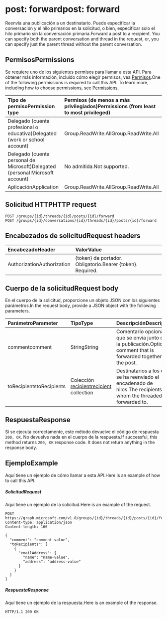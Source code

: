 # <a name="post-forward"></a><span data-ttu-id="4b6a4-101">post: forward</span><span class="sxs-lookup"><span data-stu-id="4b6a4-101">post: forward</span></span>

<span data-ttu-id="4b6a4-p101">Reenvía una publicación a un destinatario. Puede especificar la conversación y el hilo primarios en la solicitud, o bien, especificar solo el hilo primario sin la conversación primaria.</span><span class="sxs-lookup"><span data-stu-id="4b6a4-p101">Forward a post to a recipient. You can specify both the parent conversation and thread in the request, or, you can specify just the parent thread without the parent conversation.</span></span> 

## <a name="permissions"></a><span data-ttu-id="4b6a4-104">Permisos</span><span class="sxs-lookup"><span data-stu-id="4b6a4-104">Permissions</span></span>
<span data-ttu-id="4b6a4-p102">Se requiere uno de los siguientes permisos para llamar a esta API. Para obtener más información, incluido cómo elegir permisos, vea [Permisos](../../../concepts/permissions_reference.md).</span><span class="sxs-lookup"><span data-stu-id="4b6a4-p102">One of the following permissions is required to call this API. To learn more, including how to choose permissions, see [Permissions](../../../concepts/permissions_reference.md).</span></span>

|<span data-ttu-id="4b6a4-107">Tipo de permiso</span><span class="sxs-lookup"><span data-stu-id="4b6a4-107">Permission type</span></span>      | <span data-ttu-id="4b6a4-108">Permisos (de menos a más privilegiados)</span><span class="sxs-lookup"><span data-stu-id="4b6a4-108">Permissions (from least to most privileged)</span></span>              | 
|:--------------------|:---------------------------------------------------------| 
|<span data-ttu-id="4b6a4-109">Delegado (cuenta profesional o educativa)</span><span class="sxs-lookup"><span data-stu-id="4b6a4-109">Delegated (work or school account)</span></span> | <span data-ttu-id="4b6a4-110">Group.ReadWrite.All</span><span class="sxs-lookup"><span data-stu-id="4b6a4-110">Group.ReadWrite.All</span></span>    | 
|<span data-ttu-id="4b6a4-111">Delegado (cuenta personal de Microsoft)</span><span class="sxs-lookup"><span data-stu-id="4b6a4-111">Delegated (personal Microsoft account)</span></span> | <span data-ttu-id="4b6a4-112">No admitida.</span><span class="sxs-lookup"><span data-stu-id="4b6a4-112">Not supported.</span></span>    | 
|<span data-ttu-id="4b6a4-113">Aplicación</span><span class="sxs-lookup"><span data-stu-id="4b6a4-113">Application</span></span> | <span data-ttu-id="4b6a4-114">Group.ReadWrite.All</span><span class="sxs-lookup"><span data-stu-id="4b6a4-114">Group.ReadWrite.All</span></span> | 

## <a name="http-request"></a><span data-ttu-id="4b6a4-115">Solicitud HTTP</span><span class="sxs-lookup"><span data-stu-id="4b6a4-115">HTTP request</span></span>
<!-- { "blockType": "ignored" } -->
```http
POST /groups/{id}/threads/{id}/posts/{id}/forward
POST /groups/{id}/conversations/{id}/threads/{id}/posts/{id}/forward

```
## <a name="request-headers"></a><span data-ttu-id="4b6a4-116">Encabezados de solicitud</span><span class="sxs-lookup"><span data-stu-id="4b6a4-116">Request headers</span></span>
| <span data-ttu-id="4b6a4-117">Encabezado</span><span class="sxs-lookup"><span data-stu-id="4b6a4-117">Header</span></span>       | <span data-ttu-id="4b6a4-118">Valor</span><span class="sxs-lookup"><span data-stu-id="4b6a4-118">Value</span></span> |
|:---------------|:--------|
| <span data-ttu-id="4b6a4-119">Authorization</span><span class="sxs-lookup"><span data-stu-id="4b6a4-119">Authorization</span></span>  | <span data-ttu-id="4b6a4-p103">{token} de portador. Obligatorio.</span><span class="sxs-lookup"><span data-stu-id="4b6a4-p103">Bearer {token}. Required.</span></span>  |

## <a name="request-body"></a><span data-ttu-id="4b6a4-122">Cuerpo de la solicitud</span><span class="sxs-lookup"><span data-stu-id="4b6a4-122">Request body</span></span>
<span data-ttu-id="4b6a4-123">En el cuerpo de la solicitud, proporcione un objeto JSON con los siguientes parámetros.</span><span class="sxs-lookup"><span data-stu-id="4b6a4-123">In the request body, provide a JSON object with the following parameters.</span></span>

| <span data-ttu-id="4b6a4-124">Parámetro</span><span class="sxs-lookup"><span data-stu-id="4b6a4-124">Parameter</span></span>    | <span data-ttu-id="4b6a4-125">Tipo</span><span class="sxs-lookup"><span data-stu-id="4b6a4-125">Type</span></span>   |<span data-ttu-id="4b6a4-126">Descripción</span><span class="sxs-lookup"><span data-stu-id="4b6a4-126">Description</span></span>|
|:---------------|:--------|:----------|
|<span data-ttu-id="4b6a4-127">comment</span><span class="sxs-lookup"><span data-stu-id="4b6a4-127">comment</span></span>|<span data-ttu-id="4b6a4-128">String</span><span class="sxs-lookup"><span data-stu-id="4b6a4-128">String</span></span>|<span data-ttu-id="4b6a4-129">Comentario opcional que se envía junto con la publicación.</span><span class="sxs-lookup"><span data-stu-id="4b6a4-129">Optional comment that is forwarded together with the post.</span></span>|
|<span data-ttu-id="4b6a4-130">toRecipients</span><span class="sxs-lookup"><span data-stu-id="4b6a4-130">toRecipients</span></span>|<span data-ttu-id="4b6a4-131">Colección [recipient](../resources/recipient.md)</span><span class="sxs-lookup"><span data-stu-id="4b6a4-131">[recipient](../resources/recipient.md) collection</span></span>|<span data-ttu-id="4b6a4-132">Destinatarios a los que se ha reenviado el encadenado de hilos.</span><span class="sxs-lookup"><span data-stu-id="4b6a4-132">The recipients to whom the threaded is forwarded to.</span></span>|

## <a name="response"></a><span data-ttu-id="4b6a4-133">Respuesta</span><span class="sxs-lookup"><span data-stu-id="4b6a4-133">Response</span></span>

<span data-ttu-id="4b6a4-p104">Si se ejecuta correctamente, este método devuelve el código de respuesta `200, OK`. No devuelve nada en el cuerpo de la respuesta.</span><span class="sxs-lookup"><span data-stu-id="4b6a4-p104">If successful, this method returns `200, OK` response code. It does not return anything in the response body.</span></span>

## <a name="example"></a><span data-ttu-id="4b6a4-136">Ejemplo</span><span class="sxs-lookup"><span data-stu-id="4b6a4-136">Example</span></span>
<span data-ttu-id="4b6a4-137">Aquí tiene un ejemplo de cómo llamar a esta API.</span><span class="sxs-lookup"><span data-stu-id="4b6a4-137">Here is an example of how to call this API.</span></span>
##### <a name="request"></a><span data-ttu-id="4b6a4-138">Solicitud</span><span class="sxs-lookup"><span data-stu-id="4b6a4-138">Request</span></span>
<span data-ttu-id="4b6a4-139">Aquí tiene un ejemplo de la solicitud.</span><span class="sxs-lookup"><span data-stu-id="4b6a4-139">Here is an example of the request.</span></span>
<!-- {
  "blockType": "request",
  "name": "post_forward"
}-->
```http
POST https://graph.microsoft.com/v1.0/groups/{id}/threads/{id}/posts/{id}/forward
Content-type: application/json
Content-length: 166

{
  "comment": "comment-value",
  "toRecipients": [
    {
      "emailAddress": {
        "name": "name-value",
        "address": "address-value"
      }
    }
  ]
}
```

##### <a name="response"></a><span data-ttu-id="4b6a4-140">Respuesta</span><span class="sxs-lookup"><span data-stu-id="4b6a4-140">Response</span></span>
<span data-ttu-id="4b6a4-141">Aquí tiene un ejemplo de la respuesta.</span><span class="sxs-lookup"><span data-stu-id="4b6a4-141">Here is an example of the response.</span></span>
<!-- {
  "blockType": "response",
  "truncated": true
} -->
```http
HTTP/1.1 200 OK
```

<!-- uuid: 8fcb5dbc-d5aa-4681-8e31-b001d5168d79
2015-10-25 14:57:30 UTC -->
<!-- {
  "type": "#page.annotation",
  "description": "post: forward",
  "keywords": "",
  "section": "documentation",
  "tocPath": ""
}-->
